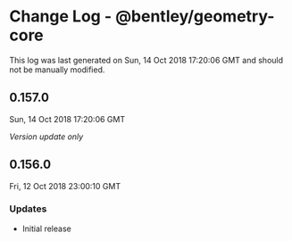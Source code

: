 # Change Log - @bentley/geometry-core

This log was last generated on Sun, 14 Oct 2018 17:20:06 GMT and should not be manually modified.

## 0.157.0
Sun, 14 Oct 2018 17:20:06 GMT

*Version update only*

## 0.156.0
Fri, 12 Oct 2018 23:00:10 GMT

### Updates

- Initial release

